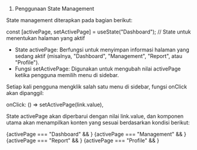 1. Penggunaan State Management

State management diterapkan pada bagian berikut:

const [activePage, setActivePage] = useState("Dashboard"); // State untuk menentukan halaman yang aktif
- State activePage: Berfungsi untuk menyimpan informasi halaman yang sedang aktif (misalnya, "Dashboard", "Management", "Report", atau "Profile").
- Fungsi setActivePage: Digunakan untuk mengubah nilai activePage ketika pengguna memilih menu di sidebar.

Setiap kali pengguna mengklik salah satu menu di sidebar, fungsi onClick akan dipanggil:

onClick: () => setActivePage(link.value),

State activePage akan diperbarui dengan nilai link.value, dan komponen utama akan menampilkan konten yang sesuai berdasarkan kondisi berikut:

<div className='flex-1 p-4'>
  {activePage === "Dashboard" && <DashboardContent />}
  {activePage === "Management" && <Management />}
  {activePage === "Report" && <Report />}
  {activePage === "Profile" && <Chart />}
</div>



